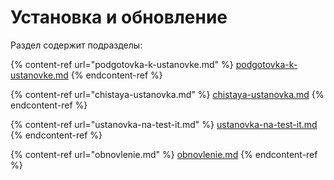 # Установка и обновление

Раздел содержит подразделы:

{% content-ref url="podgotovka-k-ustanovke.md" %}
[podgotovka-k-ustanovke.md](podgotovka-k-ustanovke.md)
{% endcontent-ref %}

{% content-ref url="chistaya-ustanovka.md" %}
[chistaya-ustanovka.md](chistaya-ustanovka.md)
{% endcontent-ref %}

{% content-ref url="ustanovka-na-test-it.md" %}
[ustanovka-na-test-it.md](ustanovka-na-test-it.md)
{% endcontent-ref %}

{% content-ref url="obnovlenie.md" %}
[obnovlenie.md](obnovlenie.md)
{% endcontent-ref %}
